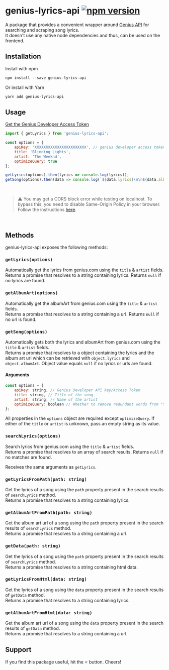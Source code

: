 # genius-lyrics-api [![npm version](https://img.shields.io/npm/v/genius-lyrics-api.svg?style=flat)](https://www.npmjs.com/package/genius-lyrics-api)

A package that provides a convenient wrapper around [Genius API](https://genius.com/developers) for searching and scraping song lyrics.<br/>It doesn't use any native node dependencies and thus, can be used on the frontend.

## Installation

Install with npm

```js
npm install --save genius-lyrics-api
```

Or install with Yarn

```js
yarn add genius-lyrics-api
```

## Usage

[Get the Genius Developer Access Token](https://genius.com/developers)
<br>

```js
import { getLyrics } from 'genius-lyrics-api';
```

```js
const options = {
	apiKey: 'XXXXXXXXXXXXXXXXXXXXXXX', // genius developer access token
	title: 'Blinding Lights',
	artist: 'The Weeknd',
	optimizeQuery: true
};

getLyrics(options).then(lyrics => console.log(lyrics));
getSong(options).then(data => console.log(`${data.lyrics}\n\n${data.albumArt}`));
```

<br>

> :warning: You may get a CORS block error while testing on localhost. To bypass this, you need to disable Same-Origin Policy in your browser. Follow the instructions [here](https://stackoverflow.com/questions/3102819/disable-same-origin-policy-in-chrome).

<br>

## Methods

genius-lyrics-api exposes the following methods:

### `getLyrics(options)`

Automatically get the lyrics from genius.com using the `title` & `artist` fields.<br/>
Returns a promise that resolves to a string containing lyrics. Returns `null` if no lyrics are found.

### `getAlbumArt(options)`

Automatically get the albumArt from genius.com using the `title` & `artist` fields.<br/>
Returns a promise that resolves to a string containing a url. Returns `null` if no url is found.

### `getSong(options)`

Automatically gets both the lyrics and albumArt from genius.com using the `title` & `artist` fields.<br/>
Returns a promise that resolves to a object containing the lyrics and the album art url which can be retrieved with `object.lyrics` and `object.albumArt`. Object value equals `null` if no lyrics or urls are found.

#### Arguments

```js
const options = {
	apiKey: string, // Genius Developer API key/Access Token
	title: string, // Title of the song
	artist: string, // Name of the artist
	optimizeQuery: boolean // Whether to remove redundant words from "title" & "artist" before searching. "false" by default.
};
```

All properties in the `options` object are required except `optimizeQuery`. If either of the `title` or `artist` is unknown, pass an empty string as its value.

### `searchLyrics(options)`

Search lyrics from genius.com using the `title` & `artist` fields.<br/>
Returns a promise that resolves to an array of search results. Returns `null` if no matches are found.

Receives the same arguments as `getLyrics`.

### `getLyricsFromPath(path: string)`

Get the lyrics of a song using the `path` property present in the search results of `searchLyrics` method.<br/>
Returns a promise that resolves to a string containing lyrics.

### `getAlbumArtFromPath(path: string)`

Get the album art url of a song using the `path` property present in the search results of `searchLyrics` method.<br/>
Returns a promise that resolves to a string containing a url.

### `getData(path: string)`

Get the lyrics of a song using the `path` property present in the search results of `searchLyrics` method.<br/>
Returns a promise that resolves to a string containing html data.

### `getLyricsFromHtml(data: string)`

Get the lyrics of a song using the `data` property present in the search results of `getData` method.<br/>
Returns a promise that resolves to a string containing lyrics.

### `getAlbumArtFromHtml(data: string)`

Get the album art url of a song using the `data` property present in the search results of `getData` method.<br/>
Returns a promise that resolves to a string containing a url.

## Support

If you find this package useful, hit the ⭐️ button. Cheers!
